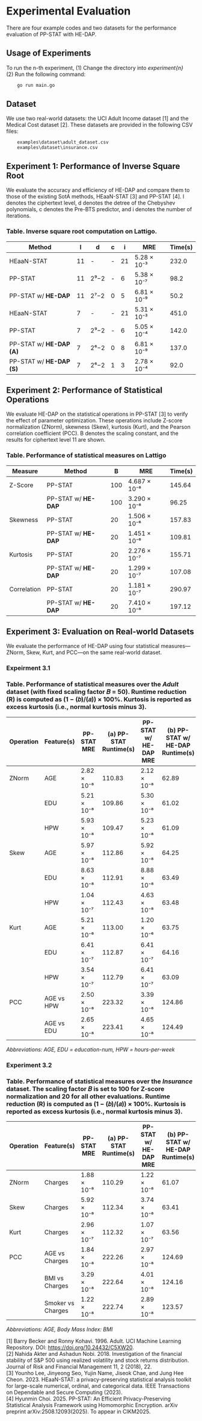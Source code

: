 # Experimental Evaluation

There are four example codes and two datasets for the performance evaluation of PP-STAT with HE-DAP.

## Usage of Experiments
To run the n-th experiment, 
(1) Change the directory into *experiment{n}*  \
(2) Run the following command:
```bash
    go run main.go
```

## Dataset
We use two real-world datasets: the UCI Adult Income dataset [1] and the Medical Cost dataset [2].
These datasets are provided in the following CSV files:
```
    examples\dataset\adult_dataset.csv
    examples\dataset\insurance.csv
```

## Experiment 1: Performance of Inverse Square Root
We evaluate the accuracy and efficiency of HE-DAP and compare them to those of the existing SotA methods, HEaaN-STAT [3] and
PP-STAT [4]. l denotes the ciphertext level, d denotes the detree of the Chebyshev polynomials, c denotes the Pre-BTS predictor, and i denotes the number of iterations.

### Table. Inverse square root computation on Lattigo.

| Method                    | l  | d    | c | i  | MRE               | Time(s)  |
|---------------------------|----|------|---|----|-------------------|----------|
| HEaaN-STAT                | 11 | -    | - | 21 | 5.28 × 10⁻³       | 232.0    |
| PP-STAT                   | 11 | 2⁹−2 | - |  6 | 5.38 × 10⁻⁷       | 98.2     |
| PP-STAT w/ **HE-DAP**     | 11 | 2⁷−2 | 0 |  5 | 6.81 × 10⁻⁹       | 50.2     |
| HEaaN-STAT                | 7  | -    | - | 21 | 5.31 × 10⁻³       | 451.0    |
| PP-STAT                   | 7  | 2⁹−2 | - |  6 | 5.05 × 10⁻⁴       | 142.0    |
| PP-STAT w/ **HE-DAP (A)** | 7  | 2⁶−2 | 0 |  8 | 6.81 × 10⁻⁹       | 137.0    |
| PP-STAT w/ **HE-DAP (S)** | 7  | 2⁶−2 | 1 |  3 | 2.78 × 10⁻⁴       | 92.0     |


## Experiment 2: Performance of Statistical Operations
We evaluate HE-DAP on the statistical operations in PP-STAT [3] to verify the effect of parameter optimization. These operations include Z-score normalization (ZNorm), skewness (Skew), kurtosis (Kurt), and the Pearson correlation coefficient (PCC). B denotes the scaling constant, and the results for ciphertext level 11 are shown.

### Table. Performance of statistical measures on Lattigo

| Measure      | Method                | B   | MRE              | Time(s)  |
|--------------|-----------------------|-----|------------------|-----------|
| Z-Score      | PP-STAT               | 100 | 4.687 × 10⁻⁸     | 145.64    |
|              | PP-STAT w/ **HE-DAP** | 100 | 3.290 × 10⁻⁸     | 96.25     |
| Skewness     | PP-STAT               | 20  | 1.506 × 10⁻⁶     | 157.83    |
|              | PP-STAT w/ **HE-DAP** | 20  | 1.451 × 10⁻⁶     | 109.81    |
| Kurtosis     | PP-STAT               | 20  | 2.276 × 10⁻⁷     | 155.71    |
|              | PP-STAT w/ **HE-DAP** | 20  | 1.299 × 10⁻⁷     | 107.08    |
| Correlation  | PP-STAT               | 20  | 1.181 × 10⁻⁷     | 290.97    |
|              | PP-STAT w/ **HE-DAP** | 20  | 7.410 × 10⁻⁸     | 197.12    |


## Experiment 3: Evaluation on Real-world Datasets
We evaluate the performance of HE-DAP using four statistical measures—ZNorm, Skew, Kurt, and PCC—on the same real-world dataset.

### Expeirment 3.1 
### Table. Performance of statistical measures over the *Adult* dataset (with fixed scaling factor 𝐵 = 50). Runtime reduction (R) is computed as (1 − (𝑏)/(𝑎)) × 100%. Kurtosis is reported as excess kurtosis (i.e., normal kurtosis minus 3).

| Operation | Feature(s)  | PP-STAT MRE | (a) PP-STAT Runtime(s) | PP-STAT w/ **HE-DAP** MRE | (b) PP-STAT w/ **HE-DAP** Runtime(s) | R (%) |
|-----------|-------------|-------------|-------------------------|---------------------------|---------------------------------------|-------|
| ZNorm | AGE | 2.82 × 10⁻⁸ | 110.83 | 2.12 × 10⁻⁸ | 62.89 | **43.27** |
|       | EDU | 5.21 × 10⁻⁸ | 109.86 | 5.30 × 10⁻⁸ | 61.02 | **44.49** |
|       | HPW | 5.93 × 10⁻⁸ | 109.47 | 5.23 × 10⁻⁸ | 61.09 | **44.19** |
| Skew  | AGE | 5.97 × 10⁻⁸ | 112.86 | 5.92 × 10⁻⁸ | 64.25 | **43.09** |
|       | EDU | 8.63 × 10⁻⁸ | 112.91 | 8.88 × 10⁻⁸ | 63.49 | **43.77** |
|       | HPW | 1.04 × 10⁻⁷ | 112.43 | 4.63 × 10⁻⁸ | 63.48 | **43.54** |
| Kurt  | AGE | 5.21 × 10⁻⁶ | 113.00 | 1.20 × 10⁻⁶ | 63.75 | **43.60** |
|       | EDU | 6.41 × 10⁻⁷ | 112.87 | 6.41 × 10⁻⁷ | 64.16 | **43.19** |
|       | HPW | 3.54 × 10⁻⁷ | 112.79 | 6.41 × 10⁻⁷ | 63.09 | **44.05** |
| PCC   | AGE vs HPW | 2.50 × 10⁻⁸ | 223.32 | 3.39 × 10⁻⁸ | 124.86 | **44.07** |
|       | AGE vs EDU | 2.65 × 10⁻⁸ | 223.41 | 4.65 × 10⁻⁸ | 124.49 | **44.26** |

*Abbreviations: AGE, EDU = education-num, HPW = hours-per-week*


### Experiment 3.2
### Table. Performance of statistical measures over the *Insurance* dataset. The scaling factor 𝐵 is set to 100 for Z-score normalization and 20 for all other evaluations. Runtime reduction (R) is computed as (1 − (𝑏)/(𝑎)) × 100%. Kurtosis is reported as excess kurtosis (i.e., normal kurtosis minus 3).


| Operation  | Feature(s)       | PP-STAT MRE | (a) PP-STAT Runtime(s) | PP-STAT w/ **HE-DAP** MRE | (b) PP-STAT w/ **HE-DAP** Runtime(s) | R(%)  |
|------------|------------------|-------------|----------------|-------------|----------------|-------|
| ZNorm      | Charges          | 1.88 × 10⁻⁸ | 110.29         | 1.22 × 10⁻⁸ | 61.07          | 44.64 |
| Skew       | Charges          | 5.92 × 10⁻⁸ | 112.34         | 3.74 × 10⁻⁸ | 63.41          | 43.56 |
| Kurt       | Charges          | 2.96 × 10⁻⁷ | 112.32         | 1.07 × 10⁻⁷ | 63.56          | 43.43 |
| PCC        | AGE vs Charges   | 1.84 × 10⁻⁸ | 222.26         | 2.97 × 10⁻⁸ | 124.69         | 43.91 |
|            | BMI vs Charges   | 3.29 × 10⁻⁸ | 222.64         | 4.01 × 10⁻⁸ | 124.16         | 44.22 |
|            | Smoker vs Charges| 1.22 × 10⁻⁸ | 222.74         | 2.89 × 10⁻⁸ | 123.57         | 44.31 |

*Abbreviations: AGE, Body Mass Index: BMI*

[1] Barry Becker and Ronny Kohavi. 1996. Adult. UCI Machine Learning Repository.
DOI: https://doi.org/10.24432/C5XW20. \
[2] Nahida Akter and Ashadun Nobi. 2018. Investigation of the financial stability of S&P 500 using realized volatility and stock returns distribution. Journal of Risk and Financial Management 11, 2 (2018), 22. \
[3] Younho Lee, Jinyeong Seo, Yujin Name, Jiseok Chae, and Jung Hee Cheon. 2023. HEaaN-STAT: a privacy-preserving statistical analysis toolkit for large-scale numerical, ordinal, and categorical data. IEEE Transactions on Dependable and Secure Computing (2023). \
[4] Hyunmin Choi. 2025. PP-STAT: An Efficient Privacy-Preserving Statistical Analysis Framework using Homomorphic Encryption. arXiv preprint arXiv:2508.12093(2025). To appear in CIKM2025.
